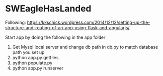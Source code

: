 # SWEagleHasLanded

Following: https://kkschick.wordpress.com/2014/12/12/setting-up-the-structure-and-routing-of-an-app-using-flask-and-angularjs/

Start app by doing the following in the app folder

1. Get Mysql local server and change db path in db.py to match database path you set up
2. python app.py getfiles 
3. python populate.py
4. python app.py runserver
